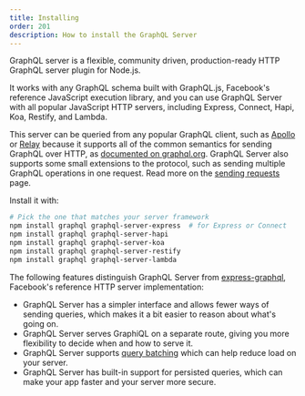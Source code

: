 ```yaml
---
title: Installing
order: 201
description: How to install the GraphQL Server
---
```


GraphQL server is a flexible, community driven, production-ready HTTP GraphQL server plugin for Node.js.

It works with any GraphQL schema built with GraphQL.js, Facebook's reference JavaScript execution library, and you can use GraphQL Server with all popular JavaScript HTTP servers, including Express, Connect, Hapi, Koa, Restify, and Lambda.

This server can be queried from any popular GraphQL client, such as [Apollo](https://dev.apollodata.com) or [Relay](https://facebook.github.io/relay) because it supports all of the common semantics for sending GraphQL over HTTP, as [documented on graphql.org](http://graphql.org/learn/serving-over-http/). GraphQL Server also supports some small extensions to the protocol, such as sending multiple GraphQL operations in one request. Read more on the [sending requests](/tools/graphql-server/requests.html) page.

Install it with:

```bash
# Pick the one that matches your server framework
npm install graphql graphql-server-express  # for Express or Connect
npm install graphql graphql-server-hapi
npm install graphql graphql-server-koa
npm install graphql graphql-server-restify
npm install graphql graphql-server-lambda
```

The following features distinguish GraphQL Server from [express-graphql](https://github.com/graphql/express-graphql), Facebook's reference HTTP server implementation:

- GraphQL Server has a simpler interface and allows fewer ways of sending queries, which makes it a bit easier to reason about what's going on.
- GraphQL Server serves GraphiQL on a separate route, giving you more flexibility to decide when and how to serve it.
- GraphQL Server supports [query batching](https://medium.com/apollo-stack/query-batching-in-apollo-63acfd859862) which can help reduce load on your server.
- GraphQL Server has built-in support for persisted queries, which can make your app faster and your server more secure.
